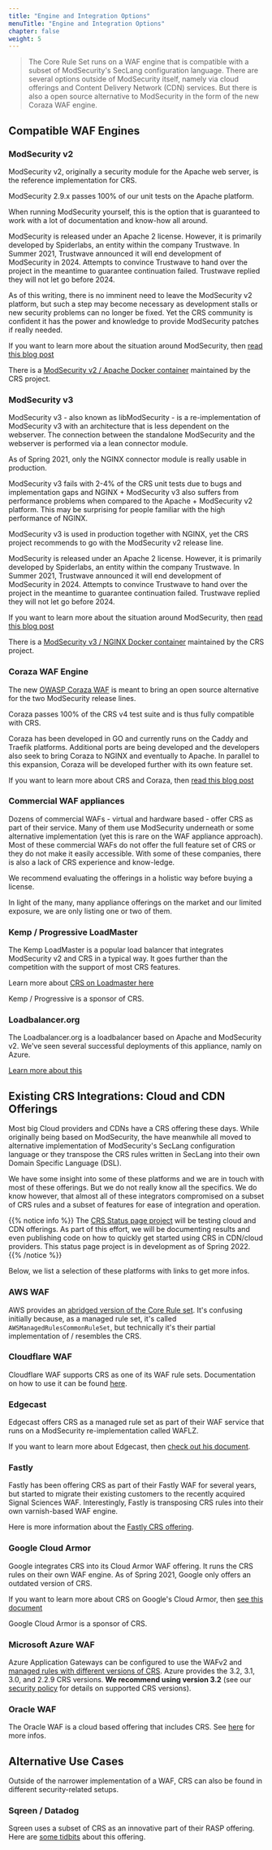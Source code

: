 ```yaml
---
title: "Engine and Integration Options"
menuTitle: "Engine and Integration Options"
chapter: false
weight: 5
---
```


> The Core Rule Set runs on a WAF engine that is compatible with a subset of ModSecurity's SecLang configuration language. There are several options outside of ModSecurity itself, namely via cloud offerings and Content Delivery Network (CDN) services. But there is also a open source alternative to ModSecurity in the form of the new Coraza WAF engine.

## Compatible WAF Engines

### ModSecurity v2

ModSecurity v2, originally a security module for the Apache web server, is the reference implementation for CRS.

ModSecurity 2.9.x passes 100% of our unit tests on the Apache platform.

When running ModSecurity yourself, this is the option that is guaranteed to work with a lot of documentation and know-how all around.

ModSecurity is released under an Apache 2 license. However, it is primarily developed by Spiderlabs, an entity within the company Trustwave. In Summer 2021, Trustwave announced it will end development of ModSecurity in 2024. Attempts to convince Trustwave to hand over the project in the meantime to guarantee continuation failed. Trustwave replied they will not let go before 2024.

As of this writing, there is no imminent need to leave the ModSecurity v2 platform, but such a step may become necessary as development stalls or new security problems can no longer be fixed. Yet the CRS community is confident it has the power and knowledge to provide ModSecurity patches if really needed.

If you want to learn more about the situation around ModSecurity, then [read this blog post](https://coreruleset.org/20211222/talking-about-modsecurity-and-the-new-coraza-waf/)

There is a [ModSecurity v2 / Apache Docker container](https://github.com/coreruleset/modsecurity-crs-docker) maintained by the CRS project.

### ModSecurity v3

ModSecurity v3 - also known as libModSecurity - is a re-implementation of ModSecurity v3 with an architecture that is less dependent on the webserver. The connection between the standalone ModSecurity and the webserver is performed via a lean connector module.

As of Spring 2021, only the NGINX connector module is really usable in production.

ModSecurity v3 fails with 2-4% of the CRS unit tests due to bugs and implementation gaps and NGINX + ModSecurity v3 also suffers from performance problems when compared to the Apache + ModSecurity v2 platform. This may be surprising for people familiar with the high performance of NGINX.

ModSecurity v3 is used in production together with NGINX, yet the CRS project recommends to go with the ModSecurity v2 release line.

ModSecurity is released under an Apache 2 license. However, it is primarily developed by Spiderlabs, an entity within the company Trustwave. In Summer 2021, Trustwave announced it will end development of ModSecurity in 2024. Attempts to convince Trustwave to hand over the project in the meantime to guarantee continuation failed. Trustwave replied they will not let go before 2024.

If you want to learn more about the situation around ModSecurity, then [read this blog post](https://coreruleset.org/20211222/talking-about-modsecurity-and-the-new-coraza-waf/)

There is a [ModSecurity v3 / NGINX Docker container](https://github.com/coreruleset/modsecurity-crs-docker) maintained by the CRS project.

### Coraza WAF Engine

The new [OWASP Coraza WAF](https://coraza.io/) is meant to bring an open source alternative for the two ModSecurity release lines.

Coraza passes 100% of the CRS v4 test suite and is thus fully compatible with CRS.

Coraza has been developed in GO and currently runs on the Caddy and Traefik platforms. Additional ports are being developed and the developers also seek to bring Coraza to NGINX and eventually to Apache. In parallel to this expansion, Coraza will be developed further with its own feature set.

If you want to learn more about CRS and Coraza, then [read this blog post](https://coreruleset.org/20211222/talking-about-modsecurity-and-the-new-coraza-waf/)

### Commercial WAF appliances

Dozens of commercial WAFs - virtual and hardware based - offer CRS as part of their service. Many of them use ModSecurity underneath or some alternative implementation (yet this is rare on the WAF appliance approach). Most of these commercial WAFs do not offer the full feature set of CRS or they do not make it easily accessible. With some of these companies, there is also a lack of CRS experience and know-ledge.

We recommend evaluating the offerings in a holistic way before buying a license.

In light of the many, many appliance offerings on the market and our limited exposure, we are only listing one or two of them.

### Kemp / Progressive LoadMaster

The Kemp LoadMaster is a popular load balancer that integrates ModSecurity v2 and CRS in a typical way. It goes further than the competition with the support of most CRS features.

Learn more about [CRS on Loadmaster here](https://kemptechnologies.com/blog/how-to-run-owasp-open-web-application-security-project-i-kemp-load-master/)

Kemp / Progressive is a sponsor of CRS.

### Loadbalancer.org

The Loadbalancer.org is a loadbalancer based on Apache and ModSecurity v2. We've seen several successful deployments of this appliance, namly on Azure.

[Learn more about this](https://www.loadbalancer.org/blog/how-to-train-your-waf/)


## Existing CRS Integrations: Cloud and CDN Offerings

Most big Cloud providers and CDNs have a CRS offering these days. While originally being based on ModSecurity, the have meanwhile all moved to alternative implementation of ModSecurity's SecLang configuration language or they transpose the CRS rules written in SecLang into their own Domain Specific Language (DSL).

We have some insight into some of these platforms and we are in touch with most of these offerings. But we do not really know all the specifics. We do know however, that almost all of these integrators compromised on a subset of CRS rules and a subset of features for ease of integration and operation.

{{% notice info %}}
The [CRS Status page project](https://github.com/coreruleset/coreruleset/wiki/DevRetreat21StatusPage) will be testing cloud and CDN offerings. As part of this effort, we will be documenting results and even publishing code on how to quickly get started using CRS in CDN/cloud providers. This status page project is in development as of Spring 2022.
{{% /notice %}}

Below, we list a selection of these platforms with links to get more infos.

### AWS WAF

AWS provides an [abridged version of the Core Rule set](https://docs.aws.amazon.com/waf/latest/developerguide/aws-managed-rule-groups-baseline.html). It's confusing initially because, as a managed rule set, it's called `AWSManagedRulesCommonRuleSet`, but technically it's their partial implementation of / resembles the CRS.

### Cloudflare WAF

Cloudflare WAF supports CRS as one of its WAF rule sets. Documentation on how to use it can be found [here](https://developers.cloudflare.com/waf/managed-rulesets/owasp-core-ruleset/).


### Edgecast

Edgecast offers CRS as a managed rule set as part of their WAF service that runs on a ModSecurity re-implementation called WAFLZ.

If you want to learn more about Edgecast, then [check out his document](https://docs.edgecast.com/cdn/Content/Web-Security/Managed-Rules.htm#RuleSet).

### Fastly

Fastly has been offering CRS as part of their Fastly WAF for several years, but started to migrate their existing customers to the recently acquired Signal Sciences WAF. Interestingly, Fastly is transposing CRS rules into their own varnish-based WAF engine.

Here is more information about the [Fastly CRS offering](https://docs.fastly.com/en/guides/fastly-waf-rule-set-updates-maintenance-legacy).

### Google Cloud Armor

Google integrates CRS into its Cloud Armor WAF offering. It runs the CRS rules on their own WAF engine. As of Spring 2021, Google only offers an outdated version of CRS.

If you want to learn more about CRS on Google's Cloud Armor, then [see this document](https://cloud.google.com/armor/docs/rule-tuning)

Google Cloud Armor is a sponsor of CRS.

### Microsoft Azure WAF

Azure Application Gateways can be configured to use the WAFv2 and [managed rules with different versions of CRS](https://docs.microsoft.com/en-us/azure/web-application-firewall/ag/application-gateway-crs-rulegroups-rules). Azure provides the 3.2, 3.1, 3.0, and 2.2.9 CRS versions. **We recommend using version 3.2** (see our [security policy](https://github.com/coreruleset/coreruleset/blob/v3.4/dev/SECURITY.md) for details on supported CRS versions).

### Oracle WAF

The Oracle WAF is a cloud based offering that includes CRS. See [here](https://docs.oracle.com/en-us/iaas/Content/WAF/Concepts/waftuning.htm) for more infos.

## Alternative Use Cases

Outside of the narrower implementation of a WAF, CRS can also be found in different security-related setups.

### Sqreen / Datadog

Sqreen uses a subset of CRS as an innovative part of their RASP offering. Here are [some tidbits](https://blog.sqreen.com/sqreen-october-release/) about this offering.
